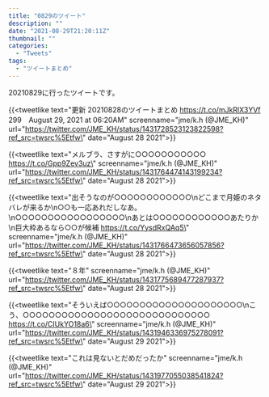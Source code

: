 ```yaml
---
title: "0829のツイート"
description: ""
date: "2021-08-29T21:20:11Z"
thumbnail: ""
categories:
  - "Tweets"
tags:
  - "ツイートまとめ"
---
```

20210829に行ったツイートです。
<!--more-->
{{<tweetlike text=\"更新 20210828のツイートまとめ https://t.co/mJkRlX3YVf 299　August 29, 2021 at 06:20AM\" screenname=\"jme/k.h (@JME_KH)\" url=\"https://twitter.com/JME_KH/status/1431728523123822598?ref_src=twsrc%5Etfw\" date=\"August 28 2021\">}}

{{<tweetlike text=\"メルブラ、さすがに○○○○○○○○○○○ https://t.co/Gpp9Zev3uz\" screenname=\"jme/k.h (@JME_KH)\" url=\"https://twitter.com/JME_KH/status/1431764474143199234?ref_src=twsrc%5Etfw\" date=\"August 28 2021\">}}

{{<tweetlike text=\"出そうなのが○○○○○○○○○○○○\nどこまで月姫のネタバレが来るか\n○○も一応あれだしなあ。\n○○○○○○○○○○○○○○○○○\nあとは○○○○○○○○○○○○あたりか\n巨大枠あるなら○○が候補 https://t.co/YysdRxQAq5\" screenname=\"jme/k.h (@JME_KH)\" url=\"https://twitter.com/JME_KH/status/1431766473656057856?ref_src=twsrc%5Etfw\" date=\"August 28 2021\">}}

{{<tweetlike text=\"８年\" screenname=\"jme/k.h (@JME_KH)\" url=\"https://twitter.com/JME_KH/status/1431775689477287937?ref_src=twsrc%5Etfw\" date=\"August 28 2021\">}}

{{<tweetlike text=\"そういえば○○○○○○○○○○○○○○○○○○○○○\nこう、○○○○○○○○○○○○○○○○○○○○○○○○○○○○○ https://t.co/CIUkYO18a6\" screenname=\"jme/k.h (@JME_KH)\" url=\"https://twitter.com/JME_KH/status/1431946336975278091?ref_src=twsrc%5Etfw\" date=\"August 29 2021\">}}

{{<tweetlike text=\"これは見ないとだめだったか\" screenname=\"jme/k.h (@JME_KH)\" url=\"https://twitter.com/JME_KH/status/1431977055038541824?ref_src=twsrc%5Etfw\" date=\"August 29 2021\">}}

